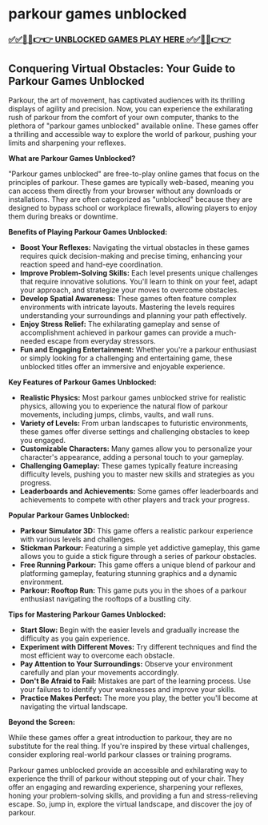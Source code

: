 # parkour games unblocked

### [✅✅🔴🔴👉👉 UNBLOCKED GAMES PLAY HERE ✅✅🔴🔴👉👉](https://topstoryindia.com)

## Conquering Virtual Obstacles: Your Guide to Parkour Games Unblocked

Parkour, the art of movement, has captivated audiences with its thrilling displays of agility and precision. Now, you can experience the exhilarating rush of parkour from the comfort of your own computer, thanks to the plethora of "parkour games unblocked" available online. These games offer a thrilling and accessible way to explore the world of parkour, pushing your limits and sharpening your reflexes. 

**What are Parkour Games Unblocked?**

"Parkour games unblocked" are free-to-play online games that focus on the principles of parkour. These games are typically web-based, meaning you can access them directly from your browser without any downloads or installations. They are often categorized as "unblocked" because they are designed to bypass school or workplace firewalls, allowing players to enjoy them during breaks or downtime.

**Benefits of Playing Parkour Games Unblocked:**

* **Boost Your Reflexes:**  Navigating the virtual obstacles in these games requires quick decision-making and precise timing, enhancing your reaction speed and hand-eye coordination.
* **Improve Problem-Solving Skills:** Each level presents unique challenges that require innovative solutions. You'll learn to think on your feet, adapt your approach, and strategize your moves to overcome obstacles.
* **Develop Spatial Awareness:** These games often feature complex environments with intricate layouts. Mastering the levels requires understanding your surroundings and planning your path effectively.
* **Enjoy Stress Relief:**  The exhilarating gameplay and sense of accomplishment achieved in parkour games can provide a much-needed escape from everyday stressors. 
* **Fun and Engaging Entertainment:** Whether you're a parkour enthusiast or simply looking for a challenging and entertaining game, these unblocked titles offer an immersive and enjoyable experience.

**Key Features of Parkour Games Unblocked:**

* **Realistic Physics:** Most parkour games unblocked strive for realistic physics, allowing you to experience the natural flow of parkour movements, including jumps, climbs, vaults, and wall runs.
* **Variety of Levels:** From urban landscapes to futuristic environments, these games offer diverse settings and challenging obstacles to keep you engaged. 
* **Customizable Characters:** Many games allow you to personalize your character's appearance, adding a personal touch to your gameplay.
* **Challenging Gameplay:** These games typically feature increasing difficulty levels, pushing you to master new skills and strategies as you progress.
* **Leaderboards and Achievements:** Some games offer leaderboards and achievements to compete with other players and track your progress.

**Popular Parkour Games Unblocked:**

* **Parkour Simulator 3D:** This game offers a realistic parkour experience with various levels and challenges.
* **Stickman Parkour:** Featuring a simple yet addictive gameplay, this game allows you to guide a stick figure through a series of parkour obstacles.
* **Free Running Parkour:**  This game offers a unique blend of parkour and platforming gameplay, featuring stunning graphics and a dynamic environment.
* **Parkour: Rooftop Run:** This game puts you in the shoes of a parkour enthusiast navigating the rooftops of a bustling city.

**Tips for Mastering Parkour Games Unblocked:**

* **Start Slow:**  Begin with the easier levels and gradually increase the difficulty as you gain experience.
* **Experiment with Different Moves:**  Try different techniques and find the most efficient way to overcome each obstacle.
* **Pay Attention to Your Surroundings:**  Observe your environment carefully and plan your movements accordingly.
* **Don't Be Afraid to Fail:**  Mistakes are part of the learning process. Use your failures to identify your weaknesses and improve your skills.
* **Practice Makes Perfect:**  The more you play, the better you'll become at navigating the virtual landscape.

**Beyond the Screen:**

While these games offer a great introduction to parkour, they are no substitute for the real thing. If you're inspired by these virtual challenges, consider exploring real-world parkour classes or training programs. 

Parkour games unblocked provide an accessible and exhilarating way to experience the thrill of parkour without stepping out of your chair. They offer an engaging and rewarding experience, sharpening your reflexes, honing your problem-solving skills, and providing a fun and stress-relieving escape. So, jump in, explore the virtual landscape, and discover the joy of parkour.
